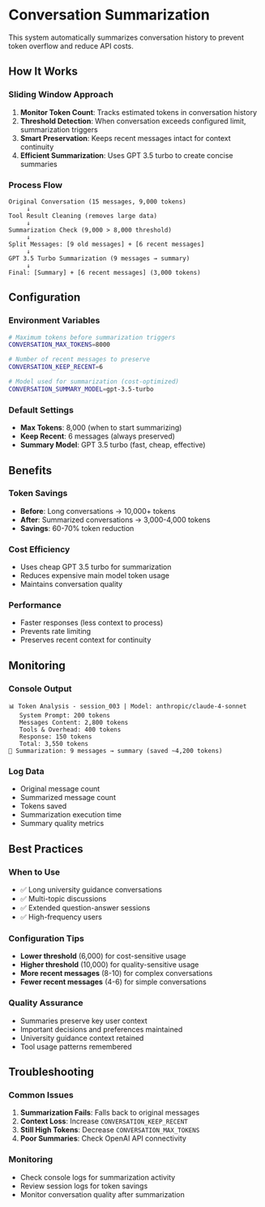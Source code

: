 # Conversation Summarization

This system automatically summarizes conversation history to prevent token overflow and reduce API costs.

## How It Works

### Sliding Window Approach
1. **Monitor Token Count**: Tracks estimated tokens in conversation history
2. **Threshold Detection**: When conversation exceeds configured limit, summarization triggers
3. **Smart Preservation**: Keeps recent messages intact for context continuity
4. **Efficient Summarization**: Uses GPT 3.5 turbo to create concise summaries

### Process Flow
```
Original Conversation (15 messages, 9,000 tokens)
     ↓
Tool Result Cleaning (removes large data)
     ↓
Summarization Check (9,000 > 8,000 threshold)
     ↓
Split Messages: [9 old messages] + [6 recent messages]
     ↓
GPT 3.5 Turbo Summarization (9 messages → summary)
     ↓
Final: [Summary] + [6 recent messages] (3,000 tokens)
```

## Configuration

### Environment Variables

```bash
# Maximum tokens before summarization triggers
CONVERSATION_MAX_TOKENS=8000

# Number of recent messages to preserve
CONVERSATION_KEEP_RECENT=6

# Model used for summarization (cost-optimized)
CONVERSATION_SUMMARY_MODEL=gpt-3.5-turbo
```

### Default Settings
- **Max Tokens**: 8,000 (when to start summarizing)
- **Keep Recent**: 6 messages (always preserved)
- **Summary Model**: GPT 3.5 turbo (fast, cheap, effective)

## Benefits

### Token Savings
- **Before**: Long conversations → 10,000+ tokens
- **After**: Summarized conversations → 3,000-4,000 tokens
- **Savings**: 60-70% token reduction

### Cost Efficiency
- Uses cheap GPT 3.5 turbo for summarization
- Reduces expensive main model token usage
- Maintains conversation quality

### Performance
- Faster responses (less context to process)
- Prevents rate limiting
- Preserves recent context for continuity

## Monitoring

### Console Output
```
📊 Token Analysis - session_003 | Model: anthropic/claude-4-sonnet
   System Prompt: 200 tokens
   Messages Content: 2,800 tokens  
   Tools & Overhead: 400 tokens
   Response: 150 tokens
   Total: 3,550 tokens
📝 Summarization: 9 messages → summary (saved ~4,200 tokens)
```

### Log Data
- Original message count
- Summarized message count  
- Tokens saved
- Summarization execution time
- Summary quality metrics

## Best Practices

### When to Use
- ✅ Long university guidance conversations
- ✅ Multi-topic discussions
- ✅ Extended question-answer sessions
- ✅ High-frequency users

### Configuration Tips
- **Lower threshold** (6,000) for cost-sensitive usage
- **Higher threshold** (10,000) for quality-sensitive usage
- **More recent messages** (8-10) for complex conversations
- **Fewer recent messages** (4-6) for simple conversations

### Quality Assurance
- Summaries preserve key user context
- Important decisions and preferences maintained
- University guidance context retained
- Tool usage patterns remembered

## Troubleshooting

### Common Issues
1. **Summarization Fails**: Falls back to original messages
2. **Context Loss**: Increase `CONVERSATION_KEEP_RECENT`
3. **Still High Tokens**: Decrease `CONVERSATION_MAX_TOKENS`
4. **Poor Summaries**: Check OpenAI API connectivity

### Monitoring
- Check console logs for summarization activity
- Review session logs for token savings
- Monitor conversation quality after summarization 